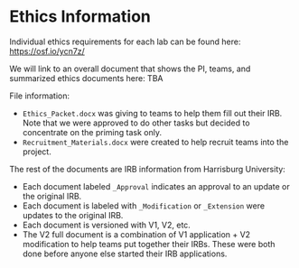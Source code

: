 # Ethics Information 

Individual ethics requirements for each lab can be found here: https://osf.io/ycn7z/

We will link to an overall document that shows the PI, teams, and summarized ethics documents here: TBA

File information:

- `Ethics_Packet.docx` was giving to teams to help them fill out their IRB. Note that we were approved to do other tasks but decided to concentrate on the priming task only. 
- `Recruitment_Materials.docx` were created to help recruit teams into the project. 

The rest of the documents are IRB information from Harrisburg University: 

- Each document labeled `_Approval` indicates an approval to an update or the original IRB. 
- Each document is labeled with `_Modification` or `_Extension` were updates to the original IRB. 
- Each document is versioned with V1, V2, etc. 
- The V2 full document is a combination of V1 application + V2 modification to help teams put together their IRBs. These were both done before anyone else started their IRB applications. 